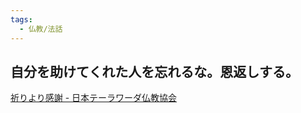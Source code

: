 ```yaml
---
tags:
  - 仏教/法話
---
```

## 自分を助けてくれた人を忘れるな。恩返しする。

[祈りより感謝 - 日本テーラワーダ仏教協会](https://j-theravada.com/dhamma/kougi/kougi-017/)


